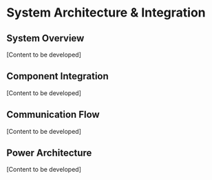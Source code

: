 # System Architecture & Integration

<!-- Guiding prompts - remove when drafting:
• Describe overall system topology and components
• Explain INVISIO headset integration with Samsung devices
• Detail PTT control unit functionality and channels
• Address tactical mounting and cable management
• Include power system architecture and backup
• Reference system integration diagram (assets/system-architecture.png)
-->

## System Overview

[Content to be developed]

## Component Integration

[Content to be developed]

## Communication Flow

[Content to be developed]

## Power Architecture

[Content to be developed]

<!-- Content development notes:
• Target: 500 words
• Priority: HIGH
• Diagrams: assets/system-architecture.png
• Next: Create detailed component interaction diagrams
• Consider: Integration with existing Dubai Police systems
-->